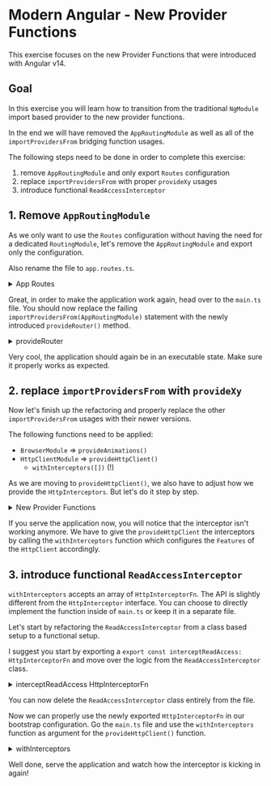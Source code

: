 # Modern Angular - New Provider Functions

This exercise focuses on the new Provider Functions that were introduced with Angular v14.

## Goal

In this exercise you will learn how to transition from the traditional `NgModule` import based
provider to the new provider functions.

In the end we will have removed the `AppRoutingModule` as well as all of the `importProvidersFrom`
bridging function usages.

The following steps need to be done in order to complete this exercise:

1. remove `AppRoutingModule` and only export `Routes` configuration 
2. replace `importProvidersFrom` with proper `provideXy` usages
3. introduce functional `ReadAccessInterceptor`

## 1. Remove `AppRoutingModule`

As we only want to use the `Routes` configuration without having the need for a dedicated `RoutingModule`,
let's remove the `AppRoutingModule` and export only the configuration.

Also rename the file to `app.routes.ts`.

<details>
  <summary>App Routes</summary>

```ts
// app.routes.ts

export const routes: Routes = [
  {
    path: '',
    loadChildren: () =>
      import('./movie/movie.routes').then((f) => f.movieRoutes),
  },
  {
    path: '**',
    loadChildren: () => {
      return import('./not-found-page/not-found-page.module').then(
        (m) => m.NotFoundPageModule
      );
    },
  },
];
```

</details>

Great, in order to make the application work again, head over to the `main.ts` file.
You should now replace the failing `importProvidersFrom(AppRoutingModule)` statement
with the newly introduced `provideRouter()` method.

<details>
  <summary>provideRouter</summary>

```ts
// main.ts
import { appRoutes } from './app/app.routes'

bootstrapApplication(AppComponent, {
  providers: [
    importProvidersFrom(BrowserModule),
    provideRouter(appRoutes),
    importProvidersFrom(HttpClientModule),
    {
      provide: HTTP_INTERCEPTORS,
      useClass: ReadAccessInterceptor,
      multi: true,
    },
  ],
}).catch((err) => console.error(err));

```

</details>

Very cool, the application should again be in an executable state. Make sure it properly works as expected.

## 2. replace `importProvidersFrom` with `provideXy`

Now let's finish up the refactoring and properly replace the other `importProvidersFrom` usages
with their newer versions.

The following functions need to be applied:

* `BrowserModule` => `provideAnimations()`
* `HttpClientModule` => `provideHttpClient()`
  * `withInterceptors([])` (!)
  
As we are moving to `provideHttpClient()`, we also have to adjust how we provide the 
`HttpInterceptors`. But let's do it step by step.

<details>
  <summary>New Provider Functions</summary>

```ts
// main.ts

bootstrapApplication(AppComponent, {
  providers: [
    provideAnimations(),
    provideHttpClient(),
    provideRouter(appRoutes),
    {
      provide: HTTP_INTERCEPTORS,
      useClass: ReadAccessInterceptor,
      multi: true,
    },
  ],
}).catch((err) => console.error(err));
```

</details>

If you serve the application now, you will notice that the interceptor isn't working anymore.
We have to give the `provideHttpClient` the interceptors by calling the `withInterceptors` function
which configures the `Features` of the `HttpClient` accordingly.

## 3. introduce functional `ReadAccessInterceptor`

`withInterceptors` accepts an array of `HttpInterceptorFn`. The API is slightly different from
the `HttpInterceptor` interface. 
You can choose to directly implement the function inside of `main.ts` or keep it in a separate file.

Let's start by refactoring the `ReadAccessInterceptor` from a class based setup to a functional setup.

I suggest you start by exporting a `export const interceptReadAccess: HttpInterceptorFn` and
move over the logic from the `ReadAccessInterceptor` class.

<details>
  <summary>interceptReadAccess HttpInterceptorFn</summary>

```ts
// read-access.interceptor.ts

export const interceptReadAccess: HttpInterceptorFn = (
  request: HttpRequest<unknown>,
  next: HttpHandlerFn
) => {
  const key = environment.tmdbApiReadAccessKey;
  
  return next(
    request.clone({
      headers: new HttpHeaders().set('Authorization', `Bearer ${key}`),
    })
  );
}

```

</details>

You can now delete the `ReadAccessInterceptor` class entirely from the file.

Now we can properly use the newly exported `HttpInterceptorFn` in our bootstrap configuration.
Go the `main.ts` file and use the `withInterceptors` function as argument for the `provideHttpClient()`
function.

<details>
  <summary>withInterceptors</summary>

```ts
// main.ts

import { interceptReadAccess } from './app/read-access.interceptor';

bootstrapApplication(AppComponent, {
  providers: [
    provideAnimations(),
    provideHttpClient(withInterceptors([interceptReadAccess])),
    provideRouter(appRoutes),
  ],
}).catch((err) => console.error(err));
```

</details>

Well done, serve the application and watch how the interceptor is kicking in again!

